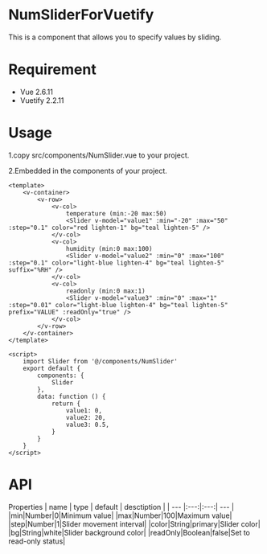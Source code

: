 # NumSliderForVuetify
This is a component that allows you to specify values by sliding.

# Requirement
* Vue 2.6.11
* Vuetify 2.2.11

# Usage
1.copy src/components/NumSlider.vue to your project.

2.Embedded in the components of your project.
    
    <template>
        <v-container>
            <v-row>
                <v-col>
                    temperature (min:-20 max:50)
                    <Slider v-model="value1" :min="-20" :max="50" :step="0.1" color="red lighten-1" bg="teal lighten-5" />
                </v-col>
                <v-col>
                    humidity (min:0 max:100)
                    <Slider v-model="value2" :min="0" :max="100" :step="0.1" color="light-blue lighten-4" bg="teal lighten-5" suffix="%RH" />
                </v-col>
                <v-col>
                    readonly (min:0 max:1)
                    <Slider v-model="value3" :min="0" :max="1" :step="0.01" color="light-blue lighten-4" bg="teal lighten-5" prefix="VALUE" :readOnly="true" />
                </v-col>
            </v-row>
        </v-container>
    </template>

    <script>
        import Slider from '@/components/NumSlider'
        export default {
            components: {
                Slider
            },
            data: function () {
                return {
                    value1: 0,
                    value2: 20,
                    value3: 0.5,
                }
            }
        }
    </script>

# API

Properties
| name | type | default | desctiption |
| --- |:---:|:---:| --- |
|min|Number|0|Minimum value|
|max|Number|100|Maximum value|
|step|Number|1|Slider movement interval|
|color|String|primary|Slider color|
|bg|String|white|Slider background color|
|readOnly|Boolean|false|Set to read-only status|
